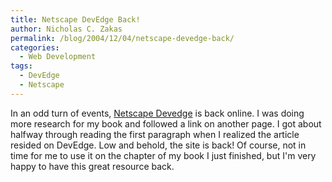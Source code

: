 ```yaml
---
title: Netscape DevEdge Back!
author: Nicholas C. Zakas
permalink: /blog/2004/12/04/netscape-devedge-back/
categories:
  - Web Development
tags:
  - DevEdge
  - Netscape
---
```

In an odd turn of events, <a title="Netscape DevEdge" rel="external" href="https://devedge.netscape.com">Netscape Devedge</a> is back online. I was doing more research for my book and followed a link on another page. I got about halfway through reading the first paragraph when I realized the article resided on DevEdge. Low and behold, the site is back! Of course, not in time for me to use it on the chapter of my book I just finished, but I'm very happy to have this great resource back.
